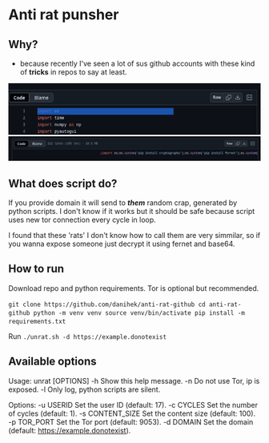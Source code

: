 # Anti rat punsher

## Why?
- because recently I've seen a lot of sus github accounts with these kind of **tricks** in repos to say at least.

![git_ss1](https://raw.githubusercontent.com/danihek/anti-rat-github/refs/heads/main/.assests/git_ss1.png)
![git_ss2](https://raw.githubusercontent.com/danihek/anti-rat-github/refs/heads/main/.assests/git_ss2.png)

## What does script do?
If you provide domain it will send to ***them*** random crap, generated by python scripts. I don't know if it works but it should be safe because script uses new tor connection every cycle in loop.

I found that these 'rats' I don't know how to call them are very simmilar, so if you wanna expose someone just decrypt it using fernet and base64.

## How to run
Download repo and python requirements.
Tor is optional but recommended.

``
git clone https://github.com/danihek/anti-rat-github
cd anti-rat-github
python -m venv venv
source venv/bin/activate
pip install -m requirements.txt
``

Run
``./unrat.sh -d https://example.donotexist``

## Available options

Usage: unrat [OPTIONS]
  -h        Show this help message.
  -n        Do not use Tor, ip is exposed.
  -l        Only log, python scripts are silent.

Options:
  -u USERID Set the user ID (default: 17).
  -c CYCLES Set the number of cycles (default: 1).
  -s CONTENT_SIZE Set the content size (default: 100).
  -p TOR_PORT Set the Tor port (default: 9053).
  -d DOMAIN Set the domain (default: https://example.donotexist).
